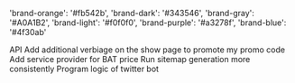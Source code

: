 'brand-orange': '#fb542b',
'brand-dark': '#343546',
'brand-gray': '#A0A1B2',
'brand-light': '#f0f0f0',
'brand-purple': '#a3278f',
'brand-blue': '#4f30ab'

API
Add additional verbiage on the show page to promote my promo code
Add service provider for BAT price
Run sitemap generation more consistently
Program logic of twitter bot
